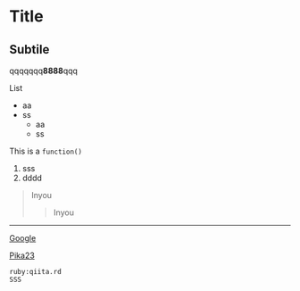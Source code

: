 # Title

## Subtile
qqqqqqq**8888**qqq

List
* aa
* ss
    + aa
    + ss


This is a `function()`

1. sss
2. dddd

> Inyou
>> Inyou
---
[Google](https://www.google.co.jp/)

[Pika23](https://www.google.com)


```ruby:qiita.rd```  
`SSS`
